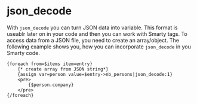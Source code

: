 # json_decode

With `json_decode` you can turn JSON data into variable. This format is useablr later on
in your code and then you can work with Smarty tags. To access data from a JSON file, you need to create 
an array/object. The following example shows you, how you can incorporate `json_decode` in you Smarty code.

```text
{foreach from=$items item=entry}
    {* create array from JSON string*}
    {assign var=person value=$entry->nb_persons|json_decode:1}
    <pre>
        {$person.company}
    </pre>
{/foreach}
```
